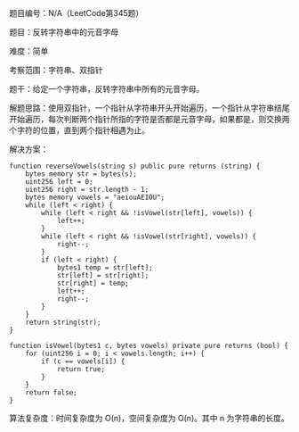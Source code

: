 题目编号：N/A（LeetCode第345题）

题目：反转字符串中的元音字母

难度：简单

考察范围：字符串、双指针

题干：给定一个字符串，反转字符串中所有的元音字母。

解题思路：使用双指针，一个指针从字符串开头开始遍历，一个指针从字符串结尾开始遍历，每次判断两个指针所指的字符是否都是元音字母，如果都是，则交换两个字符的位置，直到两个指针相遇为止。

解决方案：

```solidity
function reverseVowels(string s) public pure returns (string) {
    bytes memory str = bytes(s);
    uint256 left = 0;
    uint256 right = str.length - 1;
    bytes memory vowels = "aeiouAEIOU";
    while (left < right) {
        while (left < right && !isVowel(str[left], vowels)) {
            left++;
        }
        while (left < right && !isVowel(str[right], vowels)) {
            right--;
        }
        if (left < right) {
            bytes1 temp = str[left];
            str[left] = str[right];
            str[right] = temp;
            left++;
            right--;
        }
    }
    return string(str);
}

function isVowel(bytes1 c, bytes vowels) private pure returns (bool) {
    for (uint256 i = 0; i < vowels.length; i++) {
        if (c == vowels[i]) {
            return true;
        }
    }
    return false;
}
```

算法复杂度：时间复杂度为 O(n)，空间复杂度为 O(n)。其中 n 为字符串的长度。
